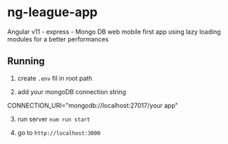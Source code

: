 # ng-league-app
Angular v11 - express - Mongo DB web mobile first app using lazy loading modules for a better performances 

## Running

1. create `.env` fil in root path

2. add your mongoDB connection string 

CONNECTION_URI="mongodb://localhost:27017/your app"

3. run server `num run start`

4. go to `http://localhost:3000`


